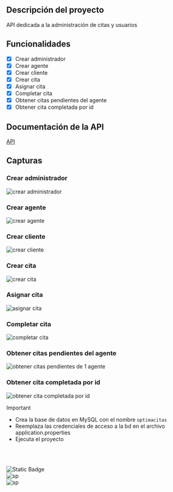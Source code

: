 ## Descripción del proyecto
API dedicada a la administración de citas y usuarios

## Funcionalidades
- [x] Crear administrador
- [x] Crear agente
- [x] Crear cliente
- [x] Crear cita
- [x] Asignar cita
- [x] Completar cita
- [x] Obtener citas pendientes del agente
- [x] Obtener cita completada por id

## Documentación de la API
[API](https://documenter.getpostman.com/view/13576757/2sAYBbcoRt)

## Capturas

### Crear administrador
![crear administrador](https://github.com/user-attachments/assets/ae6d46d0-d274-472c-afe1-c2eb4b2a5ae7)
### Crear agente
![crear agente](https://github.com/user-attachments/assets/36167724-1973-42da-8aa0-5824951b3bc6)
### Crear cliente
![crear cliente](https://github.com/user-attachments/assets/fb8dc2d5-7ed1-410b-a554-d303d12661e6)
### Crear cita
![crear cita](https://github.com/user-attachments/assets/571a5315-cba4-49df-96a3-d3cb33905a6a)
### Asignar cita
![asignar cita](https://github.com/user-attachments/assets/3c98328e-0261-4f16-969a-5aad63982c93)
### Completar cita
![completar cita](https://github.com/user-attachments/assets/0596be45-8a8e-488e-9072-40eab6e2e97e)
### Obtener citas pendientes del agente
![obtener citas pendientes de 1 agente](https://github.com/user-attachments/assets/82f1a09b-f243-4cee-892c-01db1f5c0db8)
### Obtener cita completada por id
![obtener cita completada por id](https://github.com/user-attachments/assets/b892e81c-b59c-4ce8-bb16-ab8aba43a19d)

>[!IMPORTANT]
>* Crea la base de datos en MySQL con el nombre `optimacitas`
>* Reemplaza las credenciales de acceso a la bd en el archivo application.properties
>* Ejecuta el proyecto

</br>
</br>

![Static Badge](https://img.shields.io/badge/java-white?style=for-the-badge&logo=openjdk&logoColor=white&labelColor=black)
</br>
![sp](https://img.shields.io/badge/SPRINGBOOT-white?style=for-the-badge&logo=spring&logoColor=white&labelColor=%236DB33F)
</br>
![sp](https://img.shields.io/badge/mysql-white?style=for-the-badge&logo=mysql&logoColor=white&labelColor=4169E1)
